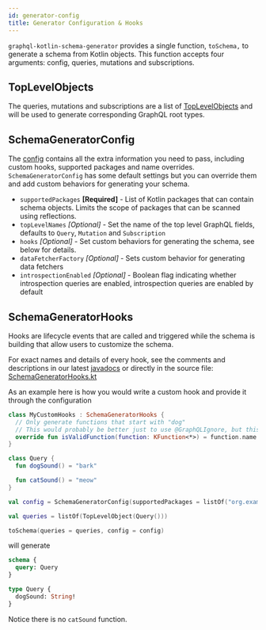 ```yaml
---
id: generator-config
title: Generator Configuration & Hooks
---
```


`graphql-kotlin-schema-generator` provides a single function, `toSchema,` to generate a schema from Kotlin objects. This
function accepts four arguments: config, queries, mutations and subscriptions.

## TopLevelObjects

The queries, mutations and subscriptions are a list of
[TopLevelObjects](https://github.com/ExpediaGroup/graphql-kotlin/blob/master/generator/graphql-kotlin-schema-generator/src/main/kotlin/com/expediagroup/graphql/generator/TopLevelObject.kt)
and will be used to generate corresponding GraphQL root types.

## SchemaGeneratorConfig

The [config](https://github.com/ExpediaGroup/graphql-kotlin/blob/master/generator/graphql-kotlin-schema-generator/src/main/kotlin/com/expediagroup/graphql/generator/SchemaGeneratorConfig.kt)
contains all the extra information you need to pass, including custom hooks, supported packages and name overrides.
`SchemaGeneratorConfig` has some default settings but you can override them and add custom behaviors for generating your
schema.

-   `supportedPackages` **[Required]** - List of Kotlin packages that can contain schema objects. Limits the scope of
    packages that can be scanned using reflections.
-   `topLevelNames` _[Optional]_ - Set the name of the top level GraphQL fields, defaults to `Query`, `Mutation` and
    `Subscription`
-   `hooks` _[Optional]_ - Set custom behaviors for generating the schema, see below for details.
-   `dataFetcherFactory` _[Optional]_ - Sets custom behavior for generating data fetchers
-   `introspectionEnabled` _[Optional]_ - Boolean flag indicating whether introspection queries are enabled, introspection queries are enabled by default

## SchemaGeneratorHooks

Hooks are lifecycle events that are called and triggered while the schema is building that allow users to customize the
schema.

For exact names and details of every hook, see the comments and descriptions in our latest
[javadocs](https://www.javadoc.io/doc/com.expediagroup/graphql-kotlin-schema-generator) or directly in the source file:
[SchemaGeneratorHooks.kt](https://github.com/ExpediaGroup/graphql-kotlin/blob/master/generator/graphql-kotlin-schema-generator/src/main/kotlin/com/expediagroup/graphql/generator/hooks/SchemaGeneratorHooks.kt)

As an example here is how you would write a custom hook and provide it through the configuration

```kotlin
class MyCustomHooks : SchemaGeneratorHooks {
  // Only generate functions that start with "dog"
  // This would probably be better just to use @GraphQLIgnore, but this is just an example
  override fun isValidFunction(function: KFunction<*>) = function.name.startsWith("dog")
}

class Query {
  fun dogSound() = "bark"

  fun catSound() = "meow"
}

val config = SchemaGeneratorConfig(supportedPackages = listOf("org.example"), hooks = MyCustomHooks())

val queries = listOf(TopLevelObject(Query()))

toSchema(queries = queries, config = config)
```

will generate

```graphql
schema {
  query: Query
}

type Query {
  dogSound: String!
}
```

Notice there is no `catSound` function.
